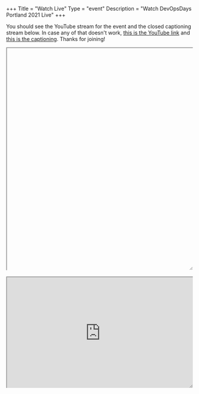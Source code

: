 +++
Title = "Watch Live"
Type = "event"
Description = "Watch DevOpsDays Portland 2021 Live"
+++

You should see the YouTube stream for the event and the closed captioning
stream below. In case any of that doesn't work, [this is the YouTube
link](https://www.youtube.com/channel/UCxzmx6LKP5PmcR1wVUj1dxw/live) and [this
is the captioning](https://www.streamtext.net/player?event=DevOpsPortland).
Thanks for joining!

<div style="height:600px;width:100%;overflow:hidden;resize:both">
    <iframe 
        src=""
        description="Live DevOpsDays PDX 2021 stream"
        style="height:100%;width:100%">
    </iframe>
</div>
<br />
<div style="height:300px;width:100%;overflow:hidden;resize:both">
    <iframe
        src="https://www.streamtext.net/player?event=DevOpsPortland"
        description="Live captions for the DevOpsDays PDX 2021 stream"
        style="height:100%;width:100%">
    </iframe>
</div>
